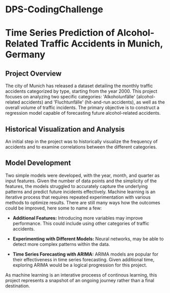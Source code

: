 # DPS-CodingChallenge

# Time Series Prediction of Alcohol-Related Traffic Accidents in Munich, Germany

## Project Overview
The city of Munich has released a dataset detailing the monthly traffic accidents categorized by type, starting from the year 2000. This project focuses on analyzing two specific categories: 'Alkoholunfälle' (alcohol-related accidents) and 'Fluchtunfälle' (hit-and-run accidents), as well as the overall volume of traffic incidents. The primary objective is to construct a regression model capable of forecasting future alcohol-related accidents.

## Historical Visualization and Analysis
An initial step in the project was to historically visualize the frequency of accidents and to examine correlations between the different categories. 

## Model Development
Two simple models were developed, with the year, month, and quarter as input features. Given the number of data points and the simplicity of the features, the models struggled to accurately capture the underlying patterns and predict future incidents effectively. Machine learning is an iterative process that requires repeated experimentation with various methods to optimize results.
There are still many ways how the outcomes could be improved, here some to name a few:

- **Additional Features:** Introducing more variables may improve performance. This could include using other categories of traffic accidents.
  
- **Experimenting with Different Models:** Neural networks, may be able to detect more complex patterns within the data. 

- **Time Series Forecasting with ARIMA:** ARIMA models are popular for their effectiveness in time series forecasting. Given additional time, exploring ARIMA would be a logical progression for this project. 

As machine learning is an interative proceess of continous learning, this project represents a snapshot of an ongoing journey rather than a final destination.

